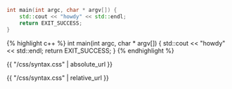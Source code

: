 ---
---

<link rel="stylesheet" href="{{ "/css/syntax.css" | absolute_url }}">

```c++
int main(int argc, char * argv[]) {
    std::cout << "howdy" << std::endl;
    return EXIT_SUCCESS;
}
```

{% highlight c++ %}
int main(int argc, char * argv[]) {
    std::cout << "howdy" << std::endl;
    return EXIT_SUCCESS;
}
{% endhighlight %}

{{ "/css/syntax.css" | absolute_url }}


{{ "/css/syntax.css" | relative_url }}
